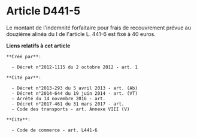 # Article D441-5

Le montant de l'indemnité forfaitaire pour frais de recouvrement prévue au douzième alinéa du I de l'article L. 441-6 est
fixé à 40 euros.

**Liens relatifs à cet article**

	**Créé par**:

	  - Décret n°2012-1115 du 2 octobre 2012 - art. 1

	**Cité par**:

	  - Décret n°2013-293 du 5 avril 2013 - art. (Ab)
	  - Décret n°2014-644 du 19 juin 2014 - art. (VT)
	  - Arrêté du 14 novembre 2016 - art.
	  - Décret n°2017-461 du 31 mars 2017 - art.
	  - Code des transports - art. Annexe VIII (V)

	**Cite**:

	  - Code de commerce - art. L441-6
